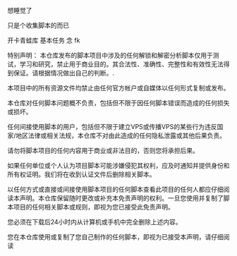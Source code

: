 想睡觉了

只是个收集脚本的而已

开卡青蛙库 基本任务 念 fk


特别声明：
本仓库发布的脚本项目中涉及的任何解锁和解密分析脚本仅用于测试，学习和研究，禁止用于商业目的。其合法性、准确性、完整性和有效性无法得到保证。请根据情况做出自己的判断。.

本项目中的所有资源文件均禁止由任何官方帐户或自媒体以任何形式复制或发布。

本仓库对任何脚本问题概不负责，包括但不限于因任何脚本错误而造成的任何损失或损坏。

任何间接使用脚本的用户，包括但不限于建立VPS或传播VPS的某些行为违反国家/地区法律或相关法规，本仓库不对由此造成的任何隐私泄露或其他后果负责。

请勿将脚本项目的任何内容用于商业或非法目的，否则您将承担后果。

如果任何单位或个人认为项目脚本可能涉嫌侵犯其权利，应及时通知并提供身份和所有权证明。我们将在收到认证文件后删除相关脚本。

以任何方式或直接或间接使用脚本项目的任何脚本查看此项目的任何人都应仔细阅读本声明。本仓库保留随时更改或补充本免责声明的权利。一旦您使用并复制了脚本项目的任何相关脚本或规则，即视为您已接受此免责声明。

您必须在下载后24小时内从计算机或手机中完全删除上述内容。

您在本仓库使用或复制了您自己制作的任何脚本，即视为已接受本声明，请仔细阅读

